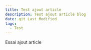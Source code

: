```yaml
---
title: Test ajout article
description: Test ajout article blog
date: git Last Modified
tags:
  - Test
---
```


Essai ajout article